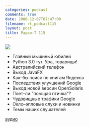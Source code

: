 ```yaml
---
categories: podcast
comments: true
date: 2008-12-07T07:47:00
filename: rt_podcast115
layout: post
title: Радио–Т 115
---
```


![](https://radio-t.com/images/radio-t/rt115.jpg)


- Главный мышиный юбилей
- Python 3.0 тут. Ура, товарищи!
- Австралийский телефон
- Выход JavaFX
- Как–бы поиск по книгам Яндекса
- Последствия улучшений Google
- Выход новой версии OpenSolaris
- Поет–ли "поющая птичка"?
- Чудовищные трафики Google
- Окло–эпловые слухи и новинки
- Темы наших слушателей

[аудио](http://cdn.radio-t.com/rt_podcast115.mp3)
<audio src="http://cdn.radio-t.com/rt_podcast115.mp3" preload="none"></audio>

